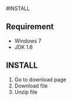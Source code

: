 #INSTALL
## Requirement
* Windows 7
* JDK 1.6

## INSTALL
1. Go to download page
1. Download file
1. Unzip file
